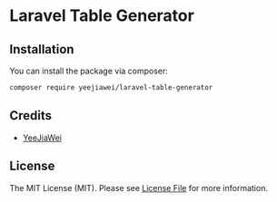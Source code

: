 # Laravel Table Generator

## Installation

You can install the package via composer:

```bash
composer require yeejiawei/laravel-table-generator
```

## Credits

- [YeeJiaWei](https://github.com/YeeJiaWei)

## License

The MIT License (MIT). Please see [License File](LICENSE.md) for more information.